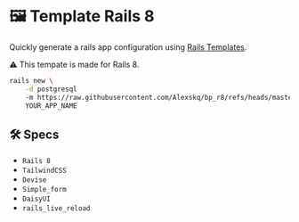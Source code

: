 # 🖼️ Template Rails 8

Quickly generate a rails app configuration using [Rails Templates](http://guides.rubyonrails.org/rails_application_templates.html).

⚠️ This tempate is made for Rails 8.

```bash
rails new \
    -d postgresql
    -m https://raw.githubusercontent.com/Alexskq/bp_r8/refs/heads/master/template_rails.rb \
    YOUR_APP_NAME

```

## 🛠️ Specs

- ```Rails 8```
- ```TailwindCSS```
- ```Devise```
- ```Simple_form```
- ```DaisyUI```
- ```rails_live_reload```


